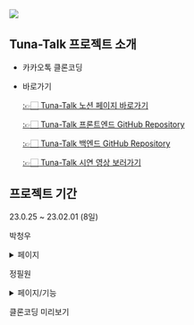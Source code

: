 ## <img src="https://capsule-render.vercel.app/api?type=waving&color=auto&height=300&section=header&text=Tuna-Talk&fontSize=90" />

## Tuna-Talk 프로젝트 소개

- 카카오톡 클론코딩

- 바로가기

  [:👉🏻 Tuna-Talk 노션 페이지 바로가기](https://www.notion.so/4-kakaotalk-82b003d7046a4d89b42621a180f02910)

  [:👉🏻 Tuna-Talk 프론트엔드 GitHub Repository](https://github.com/tuna-talk/tuna-talk-frontend)

  [:👉🏻 Tuna-Talk 백엔드 GitHub Repository](https://github.com/tuna-talk/tuna-talk-backend)

  [:👉🏻 Tuna-Talk 시연 영상 보러가기](https://www.youtube.com/watch?v=IP0atgsy0Xc&feature=youtu.be)

## 프로젝트 기간

23.0.25 ~ 23.02.01 (8일)

  박청우

<details>
<summary>페이지</summary>
<div markdown="1">

- 페이지

  친구목록
  친구추가
  채팅방 리스트
  채팅방
</details>

  정필원

<details>
<summary>페이지/기능</summary>
<div markdown="1">

- 페이지

  회원가입
  채팅방
 </details>

클론코딩 미리보기
